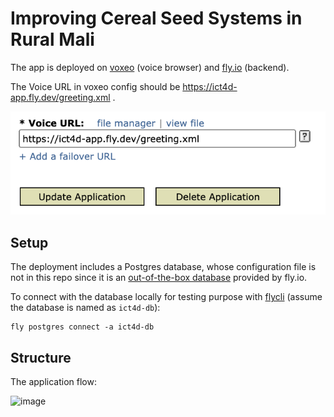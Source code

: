 # Improving Cereal Seed Systems in Rural Mali

The app is deployed on [voxeo](evolution.voxeo.com) (voice browser) and [fly.io](fly.io) (backend).

The Voice URL in voxeo config should be https://ict4d-app.fly.dev/greeting.xml .

![illustration](sample.png)

## Setup

The deployment includes a Postgres database, whose configuration file is not in this repo since it is an [out-of-the-box database](https://fly.io/docs/postgres/) provided by fly.io.

To connect with the database locally for testing purpose with [flycli](https://fly.io/docs/flyctl/) (assume the database is named as `ict4d-db`):

```shell
fly postgres connect -a ict4d-db
```

## Structure

The application flow:

![image](https://user-images.githubusercontent.com/56589633/232572733-6bd63a1a-7f06-4a26-be56-9392d498aec0.png)
